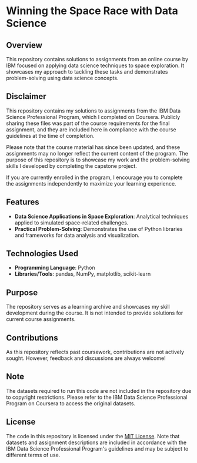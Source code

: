 # Winning the Space Race with Data Science

## Overview
This repository contains solutions to assignments from an online course by IBM focused on applying data science techniques to space exploration. It showcases my approach to tackling these tasks and demonstrates problem-solving using data science concepts.

## Disclaimer
This repository contains my solutions to assignments from the IBM Data Science Professional Program, which I completed on Coursera. Publicly sharing these files was part of the course requirements for the final assignment, and they are included here in compliance with the course guidelines at the time of completion.

Please note that the course material has since been updated, and these assignments may no longer reflect the current content of the program. The purpose of this repository is to showcase my work and the problem-solving skills I developed by completing the capstone project.

If you are currently enrolled in the program, I encourage you to complete the assignments independently to maximize your learning experience.

## Features
- **Data Science Applications in Space Exploration**: Analytical techniques applied to simulated space-related challenges.
- **Practical Problem-Solving**: Demonstrates the use of Python libraries and frameworks for data analysis and visualization.

## Technologies Used
- **Programming Language**: Python
- **Libraries/Tools**: pandas, NumPy, matplotlib, scikit-learn

## Purpose
The repository serves as a learning archive and showcases my skill development during the course. It is not intended to provide solutions for current course assignments.

## Contributions
As this repository reflects past coursework, contributions are not actively sought. However, feedback and discussions are always welcome!

## Note
The datasets required to run this code are not included in the repository due to copyright restrictions. Please refer to the IBM Data Science Professional Program on Coursera to access the original datasets.

## License
The code in this repository is licensed under the [MIT License](LICENSE). Note that datasets and assignment descriptions are included in accordance with the IBM Data Science Professional Program's guidelines and may be subject to different terms of use.

